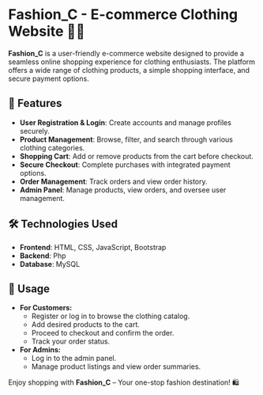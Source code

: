 # Fashion_C - E-commerce Clothing Website 👗🛒

**Fashion_C** is a user-friendly e-commerce website designed to provide a seamless online shopping experience for clothing enthusiasts. The platform offers a wide range of clothing products, a simple shopping interface, and secure payment options.

## 🚀 Features
- **User Registration & Login**: Create accounts and manage profiles securely.
- **Product Management**: Browse, filter, and search through various clothing categories.
- **Shopping Cart**: Add or remove products from the cart before checkout.
- **Secure Checkout**: Complete purchases with integrated payment options.
- **Order Management**: Track orders and view order history.
- **Admin Panel**: Manage products, view orders, and oversee user management.

## 🛠️ Technologies Used
- **Frontend**: HTML, CSS, JavaScript, Bootstrap
- **Backend**: Php 
- **Database**: MySQL

## 📖 Usage
- **For Customers:**
  - Register or log in to browse the clothing catalog.
  - Add desired products to the cart.
  - Proceed to checkout and confirm the order.
  - Track your order status.
- **For Admins:**
  - Log in to the admin panel.
  - Manage product listings and view order summaries.

Enjoy shopping with **Fashion_C** – Your one-stop fashion destination! 🛍️

